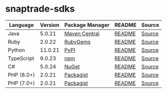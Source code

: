 # snaptrade-sdks

|Language|Version|Package Manager|README|Source|
|-|-|-|-|-|
|Java|5.0.21|[Maven Central](https://central.sonatype.com/artifact/com.konfigthis/snaptrade-java-sdk/5.0.21)|[README](https://github.com/passiv/snaptrade-sdks/tree/HEAD/sdks/java#readme)|[Source](https://github.com/passiv/snaptrade-sdks/tree/HEAD/sdks/java)|
|Ruby|2.0.22|[RubyGems](https://rubygems.org/gems/snaptrade/versions/2.0.22)|[README](https://github.com/passiv/snaptrade-sdks/tree/HEAD/sdks/ruby#readme)|[Source](https://github.com/passiv/snaptrade-sdks/tree/HEAD/sdks/ruby)|
|Python|11.0.21|[PyPI](https://pypi.org/project/snaptrade-python-sdk/11.0.21)|[README](https://github.com/passiv/snaptrade-sdks/tree/HEAD/sdks/python#readme)|[Source](https://github.com/passiv/snaptrade-sdks/tree/HEAD/sdks/python)|
|TypeScript|9.0.23|[npm](https://www.npmjs.com/package/snaptrade-typescript-sdk/v/9.0.23)|[README](https://github.com/passiv/snaptrade-sdks/tree/HEAD/sdks/typescript#readme)|[Source](https://github.com/passiv/snaptrade-sdks/tree/HEAD/sdks/typescript)|
|C#|5.0.24|[NuGet](https://nuget.org/packages/SnapTrade.Net/5.0.24)|[README](https://github.com/passiv/snaptrade-sdks/tree/HEAD/sdks/csharp#readme)|[Source](https://github.com/passiv/snaptrade-sdks/tree/HEAD/sdks/csharp)|
|PHP (8.0+)|2.0.21|[Packagist](https://packagist.org/packages/konfig/snaptrade-php-sdk#2.0.21)|[README](https://github.com/passiv/snaptrade-php-sdk/tree/HEAD#readme)|[Source](https://github.com/passiv/snaptrade-php-sdk/tree/HEAD)|
|PHP (7.0+)|2.0.21|[Packagist](https://packagist.org/packages/konfig/snaptrade-php-7-sdk#2.0.21)|[README](https://github.com/passiv/snaptrade-php-7-sdk/tree/HEAD#readme)|[Source](https://github.com/passiv/snaptrade-php-7-sdk/tree/HEAD)|